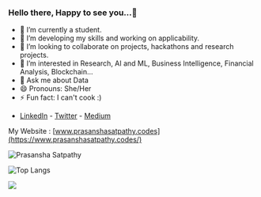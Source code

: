 ### Hello there, Happy to see you...👋

- 🔭 I’m currently a student.
- 🌱 I’m developing my skills and working on applicability.
- 👯 I’m looking to collaborate on projects, hackathons and research projects.
- 🤔 I’m interested in Research, AI and ML, Business Intelligence, Financial Analysis, Blockchain...
- 💬 Ask me about Data
- 😄 Pronouns: She/Her
- ⚡ Fun fact: I can't cook :)

* [LinkedIn](https://www.linkedin.com/in/prasansha-satpathy-b6b753195/) - [Twitter](https://twitter.com/cosmo_sat) - [Medium](https://medium.com/@prasansha.satpathy)

My Website : [www.prasanshasatpathy.codes](https://www.prasanshasatpathy.codes/)


</p><p align="left"> <img src="https://github-readme-stats.vercel.app/api?username=Sara-cos&layout=compact&hide=html&bg_color=EBD7A9&text_color=382C10&icon_color=543E09&title_color=000000" alt="Prasansha Satpathy" />&nbsp;&nbsp;&nbsp;&nbsp; </p>


![Top Langs](https://github-readme-stats.vercel.app/api/top-langs/?username=Sara-cos&layout=compact&bg_color=EBD7A9&text_color=382C10&icon_color=543E09&title_color=000000)

<!-- <a href="https://github.com/antonkomarev/github-profile-views-counter">
    <img src="https://komarev.com/ghpvc/?username=Sara-cos">
</a> -->
![](https://komarev.com/ghpvc/?username=Sara-cos&color=lightgrey)
